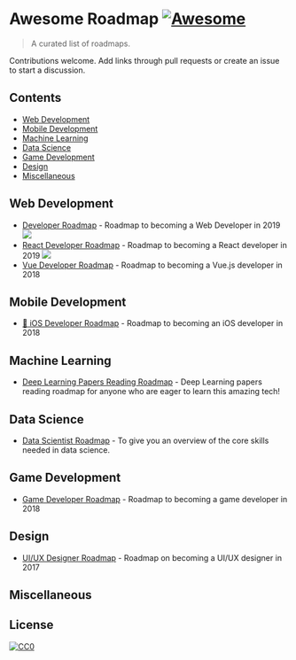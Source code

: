 # Awesome Roadmap [![Awesome](https://cdn.rawgit.com/sindresorhus/awesome/master/media/badge.svg)](https://github.com/sindresorhus/awesome)

> A curated list of roadmaps.

Contributions welcome. Add links through pull requests or create an issue to start a discussion.

## Contents

- [Web Development](#web-development)
- [Mobile Development](#mobile-development)
- [Machine Learning](#machine-learning)
- [Data Science](#data-science)
- [Game Development](#game-development)
- [Design](#design)
- [Miscellaneous](#miscellaneous)

## Web Development
- [Developer Roadmap](https://github.com/kamranahmedse/developer-roadmap) - Roadmap to becoming a Web Developer in 2019 [<img src="https://img.shields.io/badge/Roadmap-2019-yellowgreen.svg">](https://github.com/kamranahmedse/developer-roadmap#-introduction)
- [React Developer Roadmap](https://github.com/adam-golab/react-developer-roadmap) - Roadmap to becoming a React developer in 2019 [<img src="https://img.shields.io/badge/Roadmap-2019-yellowgreen.svg">](https://github.com/adam-golab/react-developer-roadmap)
- [Vue Developer Roadmap](https://github.com/flaviocopes/vue-developer-roadmap) - Roadmap to becoming a Vue.js developer in 2018

## Mobile Development
- [🚀 iOS Developer Roadmap](https://github.com/BohdanOrlov/iOS-Developer-Roadmap) - Roadmap to becoming an iOS developer in 2018

## Machine Learning
- [Deep Learning Papers Reading Roadmap](https://github.com/floodsung/Deep-Learning-Papers-Reading-Roadmap) - Deep Learning papers reading roadmap for anyone who are eager to learn this amazing tech!

## Data Science
- [Data Scientist Roadmap](https://github.com/hasbrain/data-science-roadmap) - To give you an overview of the core skills needed in data science.

## Game Development
- [Game Developer Roadmap](https://github.com/utilForever/game-developer-roadmap) - Roadmap to becoming a game developer in 2018

## Design
- [UI/UX Designer Roadmap](https://github.com/togiberlin/ui-ux-designer-roadmap) - Roadmap on becoming a UI/UX designer in 2017

## Miscellaneous

## License

[![CC0](http://mirrors.creativecommons.org/presskit/buttons/88x31/svg/cc-zero.svg)](https://creativecommons.org/publicdomain/zero/1.0/)
